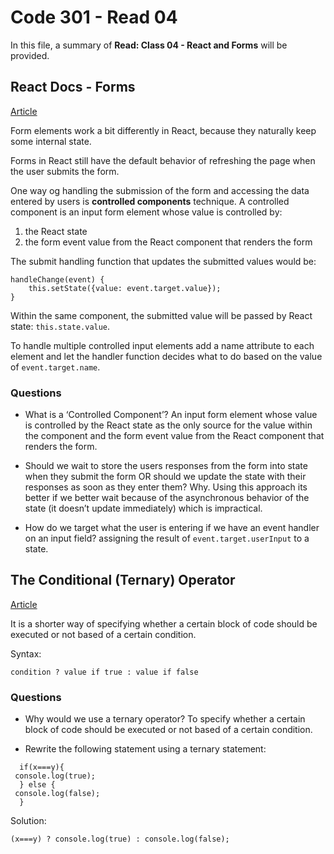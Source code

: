 # Code 301 - Read 04

In this file, a summary of **Read: Class 04 - React and Forms** will be provided.

## React Docs - Forms

[Article](https://reactjs.org/docs/forms.html)

Form elements work a bit differently in React, because they naturally keep some internal state.

Forms in React still have the default behavior of refreshing the page when the user submits the form.

One way og handling the submission of the form and accessing the data entered by users is **controlled components** technique. A controlled component is an input form element whose value is controlled by:

1. the React state
2. the form event value from the React component that renders the form

The submit handling function that updates the submitted values would be:

```
handleChange(event) {
    this.setState({value: event.target.value});
}
```

Within the same component, the submitted value will be passed by React state: `this.state.value`.

To handle multiple controlled input elements add a name attribute to each element and let the handler function decides what to do based on the value of `event.target.name`.

### Questions

* What is a ‘Controlled Component’?
An input form element whose value is controlled by the React state as the only source for the value within the component and the form event value from the React component that renders the form.

* Should we wait to store the users responses from the form into state when they submit the form OR should we update the state with their responses as soon as they enter them? Why.
Using this approach its better if we better wait because of the asynchronous behavior of the state (it doesn’t update immediately) which is impractical.

* How do we target what the user is entering if we have an event handler on an input field?
assigning the result of `event.target.userInput` to a state.


## The Conditional (Ternary) Operator

[Article](https://codeburst.io/javascript-the-conditional-ternary-operator-explained-cac7218beeff)

It is a shorter way of specifying whether a certain block of code should be executed or not based of a certain condition.

Syntax: 

```
condition ? value if true : value if false
```

### Questions

* Why would we use a ternary operator? 
To specify whether a certain block of code should be executed or not based of a certain condition.

* Rewrite the following statement using a ternary statement:

```
  if(x===y){
 console.log(true);
  } else {
 console.log(false);
  }
```

Solution:

```
(x===y) ? console.log(true) : console.log(false);
```
